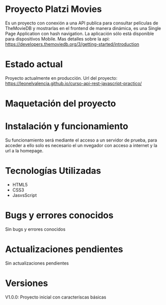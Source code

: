 # Proyecto Platzi Movies
Es un proyecto con conexión a una API publica para consultar películas de TheMovieDB y mostrarlas en el frontend de manera dinámica, es una Single Page Application con hash navigation. La aplicación sólo está disponible para dispositivos Mobile.
Mas detalles sobre la api: https://developers.themoviedb.org/3/getting-started/introduction


# Estado actual
Proyecto actualmente en producción. Url del proyecto: https://leonelvalencia.github.io/curso-api-rest-javascript-practico/

# Maquetación del proyecto

# Instalación y funcionamiento
Su funcionamiento será mediante el acceso a un servidor de prueba, para acceder a ello solo es necesario el un nvegador con acceso a internet y la url a la homepage.

# Tecnologías Utilizadas
- HTML5
- CSS3
- JasvsScript

# Bugs y errores conocidos
Sin bugs y errores conocidos

# Actualizaciones pendientes
Sin actualizaciones pendientes

# Versiones
V1.0.0: Proyecto inicial con caracteríscas básicas

